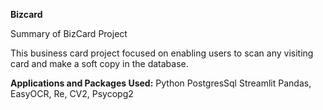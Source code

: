**Bizcard**

Summary of BizCard Project

This business card project focused on enabling users to scan any visiting card and make a soft copy in the database.


**Applications and Packages Used:**
Python
PostgresSql
Streamlit
Pandas, EasyOCR, Re, CV2, Psycopg2

